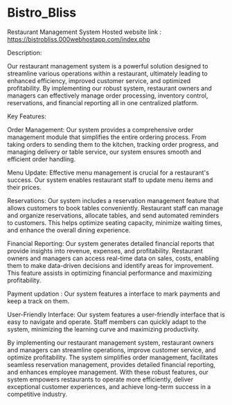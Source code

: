 ﻿# Bistro_Bliss
 Restaurant Management System 
 Hosted website link : https://bistrobliss.000webhostapp.com/index.php

 Description:

Our restaurant management system is a powerful solution designed to streamline various operations within a restaurant, ultimately leading to enhanced efficiency, improved customer service, and optimized profitability. By implementing our robust system, restaurant owners and managers can effectively manage order processing, inventory control, reservations, and financial reporting all in one centralized platform.

Key Features:

Order Management: Our system provides a comprehensive order management module that simplifies the entire ordering process. From taking orders to sending them to the kitchen, tracking order progress, and managing delivery or table service, our system ensures smooth and efficient order handling.

Menu Update: Effective menu management is crucial for a restaurant's success. Our system enables restaurant staff to update menu items and their prices.

Reservations: Our system includes a reservation management feature that allows customers to book tables conveniently. Restaurant staff can manage and organize reservations, allocate tables, and send automated reminders to customers. This helps optimize seating capacity, minimize waiting times, and enhance the overall dining experience.

Financial Reporting: Our system generates detailed financial reports that provide insights into revenue, expenses, and profitability. Restaurant owners and managers can access real-time data on sales, costs, enabling them to make data-driven decisions and identify areas for improvement. This feature assists in optimizing financial performance and maximizing profitability.

Payment updation :  Our system features a interface to mark payments and keep a track on them. 

User-Friendly Interface: Our system features a user-friendly interface that is easy to navigate and operate. Staff members can quickly adapt to the system, minimizing the learning curve and maximizing productivity.

By implementing our restaurant management system, restaurant owners and managers can streamline operations, improve customer service, and optimize profitability. The system simplifies order management, facilitates seamless reservation management, provides detailed financial reporting, and enhances employee management. With these robust features, our system empowers restaurants to operate more efficiently, deliver exceptional customer experiences, and achieve long-term success in a competitive industry.





